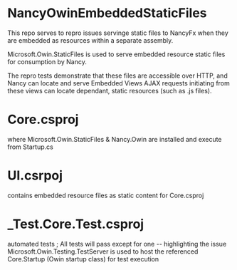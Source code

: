 NancyOwinEmbeddedStaticFiles
============================

This repo serves to repro issues servinge static files to NancyFx when they are embedded as resources within a separate assembly.

Microsoft.Owin.StaticFiles is used to serve embedded resource static files for consumption by Nancy.

The repro tests demonstrate that these files are accessible over HTTP, and  Nancy can locate and serve Embedded Views 
AJAX requests initiating from these views can locate dependant, static resources (such as .js files).

Core.csproj
===========
where Microsoft.Owin.StaticFiles & Nancy.Owin are installed and execute from Startup.cs

UI.csrpoj
===========
contains embedded resource files as static content for Core.csproj

_Test.Core.Test.csproj
===========
automated tests ; All tests will pass except for one -- highlighting the issue
Microsoft.Owin.Testing.TestServer is used to host the referenced Core.Startup (Owin startup class) for test execution
